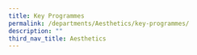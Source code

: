 ```yaml
---
title: Key Programmes
permalink: /departments/Aesthetics/key-programmes/
description: ""
third_nav_title: Aesthetics
---
```

